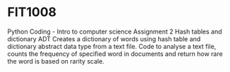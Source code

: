 # FIT1008
Python Coding - Intro to computer science
Assignment 2 
Hash tables and dictionary ADT
Creates a dictionary of words using hash table and dictionary abstract data type from a text file.
Code to analyse a text file, counts the frequency of specified word in documents and return how rare the word is based on rarity scale. 
